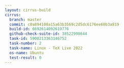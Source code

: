```yaml
---
layout: cirrus-build
cirrus:
  branch: master
  commit: c0a894100a15a63b3569c2d5dc6176ee60b3a819
  build-id: 6692614092619776
  github-check-suite-id: 38522998644
  task-id: 5900213363146752
  task-number: 2
  task-name: Linux - TeX Live 2022
  os-name: Ubuntu
  test-result: 0
---
```

